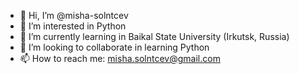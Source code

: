 - 👋 Hi, I’m @misha-solntcev
- 👀 I’m interested in Python
- 🌱 I’m currently learning in Baikal State University (Irkutsk, Russia)
- 💞️ I’m looking to collaborate  in learning Python
- 📫 How to reach me: misha.solntcev@gmail.com 

<!---
misha-solntcev/misha-solntcev is a ✨ special ✨ repository because its `README.md` (this file) appears on your GitHub profile.
You can click the Preview link to take a look at your changes.
--->
